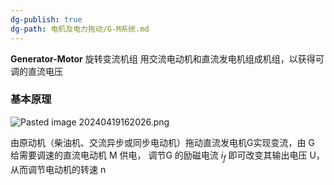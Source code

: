 ```yaml
---
dg-publish: true
dg-path: 电机及电力拖动/G-M系统.md
---
```

**Generator-Motor**
旋转变流机组
用交流电动机和直流发电机组成机组，以获得可调的直流电压
### 基本原理
![Pasted image 20240419162026.png](/img/user/%E5%8A%9F%E8%83%BD%E6%80%A7%E6%96%87%E4%BB%B6%E5%A4%B9/%E8%BD%BD%E5%85%A5%E7%9A%84%E5%AA%92%E4%BD%93%E8%B5%84%E6%BA%90/Pasted%20image%2020240419162026.png)

由原动机（柴油机、交流异步或同步电动机）拖动直流发电机G实现变流，由 G 给需要调速的直流电动机 M 供电，
调节G 的励磁电流 $i_{f}$ 即可改变其输出电压 U，从而调节电动机的转速 n 




